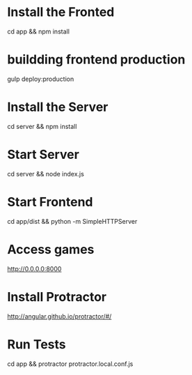 # Install the Fronted
cd app && npm install
# buildding frontend production
gulp deploy:production

# Install the Server
cd server && npm install

# Start Server
cd server && node index.js

# Start Frontend
cd app/dist && python -m SimpleHTTPServer

# Access games
http://0.0.0.0:8000

# Install Protractor
http://angular.github.io/protractor/#/

# Run Tests
cd app && protractor protractor.local.conf.js
